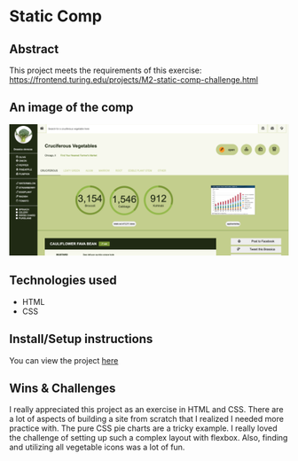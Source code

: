 # Static Comp 
## Abstract
This project meets the requirements of this exercise: https://frontend.turing.edu/projects/M2-static-comp-challenge.html

## An image of the comp

![the project](veggies.png)

## Technologies used
- HTML
- CSS

## Install/Setup instructions
You can view the project [here](https://chrissycooper.github.io/Static-Comp/)

## Wins & Challenges
I really appreciated this project as an exercise in HTML and CSS. There are a lot of aspects of building a site from scratch that I realized I needed more practice with. The pure CSS pie charts are a tricky example. I really loved the challenge of setting up such a complex layout with flexbox. Also, finding and utilizing all vegetable icons was a lot of fun. 
